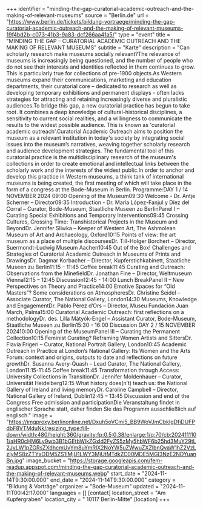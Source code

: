 +++
identifier = "minding-the-gap-curatorial-academic-outreach-and-the-making-of-relevant-museums"
source = "Berlin.de"
url = "https://www.berlin.de/tickets/bildung-vortraege/minding-the-gap-curatorial-academic-outreach-and-the-making-of-relevant-museums-19f4bd2b-c073-41b3-9a83-dcf266aa41a5/"
type = "event"
title = "MINDING THE GAP – CURATORIAL ACADEMIC OUTREACH AND THE MAKING OF RELEVANT MUSEUMS"
subtitle = "Karte"
description = "Can scholarly research make museums socially relevant?The relevance of museums is increasingly being questioned, and the number of people who do not see their interests and identities reflected in them continues to grow. This is particularly true for collections of pre-1900 objects.As Western museums expand their communications, marketing and education departments, their curatorial core – dedicated to research as well as developing temporary exhibitions and permanent displays - often lacks strategies for attracting and retaining increasingly diverse and pluralistic audiences.To bridge this gap, a new curatorial practice has begun to take root. It combines a deep knowledge of cultural-historical disciplines, a sensitivity to current social realities, and a willingness to communicate the results to the widest possible audience. This is known as 'curatorial academic outreach'.Curatorial Academic Outreach aims to position the museum as a relevant institution in today's society by integrating social issues into the museum’s narratives, weaving together scholarly research and audience development strategies. The fundamental tool of this curatorial practice is the multidisciplinary research of the museum's collections in order to create emotional and intellectual links between the scholarly work and the interests of the widest public.In order to anchor and develop this practice in Western museums, a think tank of international museums is being created, the first meeting of which will take place in the form of a congress at the Bode-Museum in Berlin. Programme:DAY 1 / 14 NOVEMBER 2024 09:00 Opening of the Museum09:30 Welcome - Dr. Antje Scherner – Director09:35 Introduction - Dr. María López-Fanjul y Díez del Corral – Curator, Bode-Museum, Staatliche Museen zu BerlinPanel I – Curating Special Exhibitions and Temporary Interventions09:45 Crossing Cultures, Crossing Time: Transhistorical Projects in the Museum and BeyondDr. Jennifer Sliwka – Keeper of Western Art, The Ashmolean Museum of Art and Archaeology, Oxford10:15 Points of view: the art museum as a place of multiple discoursesDr. Till-Holger Borchert – Director, Suermondt-Ludwig Museum Aachen10:45 Out of the Box! Challenges and Strategies of Curatorial Academic Outreach in Museums of Prints and DrawingsDr. Dagmar Korbacher – Director, Kupferstichkabinett, Staatliche Museen zu Berlin11:15 – 11:45 Coffee break11:45 Curating and Outreach: Observations from the MinefieldDr. Jonathan Fine – Director, Weltmuseum Vienna12:15 – 12:45 Discussion12:45 - 14:00 Lunch BreakPanel II – New Perspectives on Theory and Practice14:00 Emotive Spaces for “Old Masters”? Some considerations on AtmospheresDr. Christine Seidel – Associate Curator, The National Gallery, London14:30 Museums, Knowledge and EngagementDr. Pablo Pérez d’Ors – Director, Museu Fundación Juan March, Palma15:00 Curatorial Academic Outreach: first reflections on a methodologyDr. des. Lilla Mátyók-Engel – Assistant Curator, Bode-Museum, Staatliche Museen zu Berlin15:30 - 16:00 Discussion DAY 2 / 15 NOVEMBER 202410:00 Opening of the MuseumPanel III – Curating the Permanent Collection10:15 Feminist Curating? Reframing Women Artists and SittersDr. Flavia Frigeri – Curator, National Portrait Gallery, London10:45 Academic Outreach in Practice at London’s National Gallery: Its Women and the Arts Forum: context and origins, outputs to date and reflections on future growthDr. Susanna Avery-Quash – Lead Curator, The National Gallery, London11:15-11:45 Coffee break11:45 Transformation through Access: University Collections in TransitionDr. Jennifer Moldenhauer – Curator, Universität Heidelberg12:15 What history does(n’t) teach us: the National Gallery of Ireland and living memoryDr. Caroline Campbell – Director, National Gallery of Ireland, Dublin12:45 – 13:45 Discussion and end of the Congress Free admission and participationDie Veranstaltung findet in englischer Sprache statt, daher finden Sie das Programm ausschließlich auf englisch."
image = "https://imgproxy.berlinonline.net/Dxuh5oVCmi5_BB9WoVJmCbkIgDfiDUFPdbF8VTMduNk/resizing_type:fill-down/width:480/height:360/gravity:fp:0.5:0.38/enlarge:1/q:70/cb:2024111101/aHR0cHM6Ly9wb3B1bGEtbWlkZGxld2FyZS5zMy5hbWF6b25hd3MuY29tL2JvLW1pZGRsZXdhcmUvYm8uYmRlX2NoYW5uZWwuZXZlbnQvaW1hZ2VzLzIyMS8zZTYxODM5ZS1lMjU1LWY3MjUtMTdkZC00MDE5MGI3NzE2NDYuanBn.jpg"
image_bucket = "https://storage.googleapis.com/fem-readup.appspot.com/minding-the-gap-curatorial-academic-outreach-and-the-making-of-relevant-museums.webp"
start_date = "2024-11-14T9:30:00.000"
end_date = "2024-11-14T9:30:00.000"
category = "Bildung & Vorträge"
organizer = "Bode-Museum"
updated = "2024-11-11T00:42:17.000"
languages = []
[contact]
location_street = "Am Kupfergraben"
location_city = " 10117 Berlin-Mitte"
[location]
+++